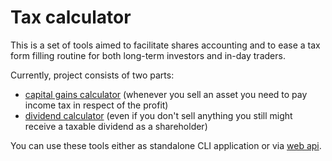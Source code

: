 # Tax calculator

This is a set of tools aimed to facilitate shares accounting and to ease a tax form filling routine 
for both long-term investors and in-day traders.  

Currently, project consists of two parts:
* [capital gains calculator](./capital-gains-calculator)  (whenever you sell an asset you need to pay income tax in respect of the profit)
* [dividend calculator](./dividend-calculator) (even if you don't sell anything you still might receive a taxable dividend as a shareholder)

You can use these tools either as standalone CLI application or via [web api](./tax-calculator-api).